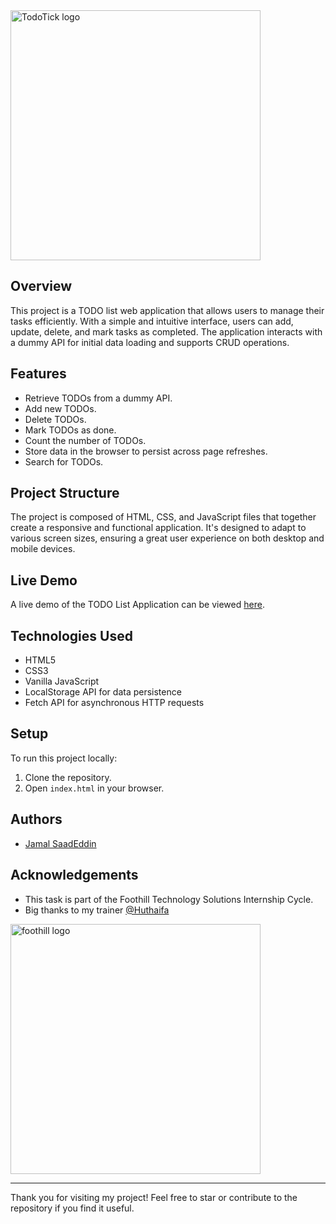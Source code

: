 <img src="https://github.com/Jamal-SaadEddin/TodoTick/assets/104212352/3cc94965-b0a3-413f-98b6-98dbfd359899" width="400" alt="TodoTick logo">

## Overview
This project is a TODO list web application that allows users to manage their tasks efficiently. With a simple and intuitive interface, users can add, update, delete, and mark tasks as completed. The application interacts with a dummy API for initial data loading and supports CRUD operations.

## Features
- Retrieve TODOs from a dummy API.
- Add new TODOs.
- Delete TODOs.
- Mark TODOs as done.
- Count the number of TODOs.
- Store data in the browser to persist across page refreshes.
- Search for TODOs.

## Project Structure
The project is composed of HTML, CSS, and JavaScript files that together create a responsive and functional application. It's designed to adapt to various screen sizes, ensuring a great user experience on both desktop and mobile devices.

## Live Demo
A live demo of the TODO List Application can be viewed [here](https://jamal-saadeddin.github.io/TodoTick/).

## Technologies Used
- HTML5
- CSS3
- Vanilla JavaScript
- LocalStorage API for data persistence
- Fetch API for asynchronous HTTP requests

## Setup
To run this project locally:
1. Clone the repository.
2. Open `index.html` in your browser.

## Authors
- [Jamal SaadEddin](github.com/Jamal-SaadEddin)

## Acknowledgements
- This task is part of the Foothill Technology Solutions Internship Cycle.
- Big thanks to my trainer [@Huthaifa](https://github.com/Huthaifa-Dev)
<img src="https://github.com/Jamal-SaadEddin/TodoTick/assets/104212352/9d3c83b0-5ea8-46ff-93e8-f1504af9dc67" width="400" alt="foothill logo">


---

Thank you for visiting my project! Feel free to star or contribute to the repository if you find it useful.
